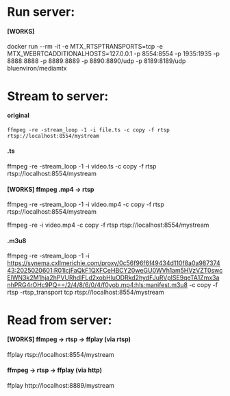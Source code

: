 # Run server:
#### [WORKS]
docker run --rm -it -e MTX_RTSPTRANSPORTS=tcp -e MTX_WEBRTCADDITIONALHOSTS=127.0.0.1 -p 8554:8554 -p 1935:1935 -p 8888:8888 -p 8889:8889 -p 8890:8890/udp -p 8189:8189/udp bluenviron/mediamtx 

# Stream to server:
#### original
```
ffmpeg -re -stream_loop -1 -i file.ts -c copy -f rtsp rtsp://localhost:8554/mystream
```
#### .ts
ffmpeg -re -stream_loop -1 -i video.ts -c copy -f rtsp rtsp://localhost:8554/mystream
#### [WORKS] ffmpeg .mp4 -> rtsp 
ffmpeg -re -stream_loop -1 -i video.mp4 -c copy -f rtsp rtsp://localhost:8554/mystream

ffmpeg -re -i video.mp4 -c copy -f rtsp rtsp://localhost:8554/mystream
#### .m3u8
ffmpeg -re -stream_loop -1 -i https://synema.cxllmerichie.com/proxy/0c56f96f6f49434d110f8a0a98737443:2025020601:R01lcjFaQkF1QXFCeHBCY20weGU0WVh1am5HVzVZT0swcElWN3k2M1hja2hPVURhdlFLd2xobHluODRkd2hydFJuRVplSE9qeTA1Zmx3anhPRG4rOHc9PQ==/2/4/8/6/0/4/f0yob.mp4:hls:manifest.m3u8 -c copy -f rtsp -rtsp_transport tcp rtsp://localhost:8554/mystream

# Read from server:
#### [WORKS] ffmpeg -> rtsp -> ffplay (via rtsp)
ffplay rtsp://localhost:8554/mystream
#### ffmpeg -> rtsp -> ffplay (via http)
ffplay http://localhost:8889/mystream